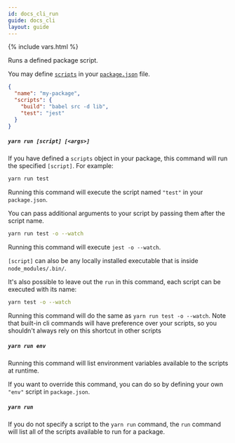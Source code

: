 ```yaml
---
id: docs_cli_run
guide: docs_cli
layout: guide
---
```


{% include vars.html %}

<p class="lead">Runs a defined package script.</p>

You may define [`scripts`]({{url_base}}/docs/package-json#toc-scripts) in your
[`package.json`]({{url_base}}/docs/package-json) file.

```json
{
  "name": "my-package",
  "scripts": {
    "build": "babel src -d lib",
    "test": "jest"
  }
}
```

##### `yarn run [script] [<args>]` <a class="toc" id="toc-yarn-run-script" href="#toc-yarn-run-script"></a>

If you have defined a `scripts` object in your package, this command will run
the specified `[script]`. For example:

```sh
yarn run test
```

Running this command will execute the script named `"test"` in your
`package.json`.

You can pass additional arguments to your script by passing them after the script name.

```sh
yarn run test -o --watch
```

Running this command will execute `jest -o --watch`.

`[script]` can also be any locally installed executable that is inside `node_modules/.bin/`.

It's also possible to leave out the `run` in this command, each script can be executed with its name:

```sh
yarn test -o --watch
```

Running this command will do the same as `yarn run test -o --watch`. Note that built-in cli commands will have preference over your scripts, so you shouldn't always rely on this shortcut in other scripts

##### `yarn run env` <a class="toc" id="toc-yarn-run-env" href="#toc-yarn-run-env"></a>

Running this command will list environment variables available to the scripts at runtime.

If you want to override this command, you can do so by defining your own `"env"` script in `package.json`.

##### `yarn run` <a class="toc" id="toc-yarn-run" href="#toc-yarn-run"></a>

If you do not specify a script to the `yarn run` command, the `run` command
will list all of the scripts available to run for a package.
